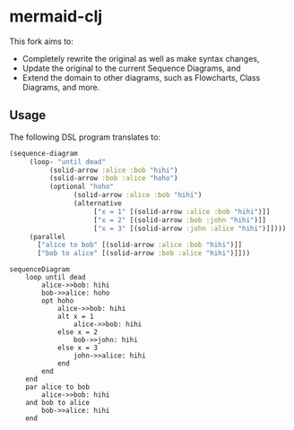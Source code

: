 # mermaid-clj

This fork aims to:

- Completely rewrite the original as well as make syntax changes,
- Update the original to the current Sequence Diagrams, and
- Extend the domain to other diagrams, such as Flowcharts, Class Diagrams, and more.

## Usage

The following DSL program translates to:

```clojure
(sequence-diagram
     (loop- "until dead"
          (solid-arrow :alice :bob "hihi")
          (solid-arrow :bob :alice "hoho")
          (optional "hoho"
                (solid-arrow :alice :bob "hihi")
                (alternative
                     ["x = 1" [(solid-arrow :alice :bob "hihi")]]
                     ["x = 2" [(solid-arrow :bob :john "hihi")]]
                     ["x = 3" [(solid-arrow :john :alice "hihi")]])))
     (parallel
       ["alice to bob" [(solid-arrow :alice :bob "hihi")]]
       ["bob to alice" [(solid-arrow :bob :alice "hihi")]]))
```

```mermaid
sequenceDiagram
    loop until dead
        alice->>bob: hihi
        bob->>alice: hoho
        opt hoho
            alice->>bob: hihi
            alt x = 1
                alice->>bob: hihi
            else x = 2
                bob->>john: hihi
            else x = 3
                john->>alice: hihi
            end
        end
    end
    par alice to bob
        alice->>bob: hihi
    and bob to alice
        bob->>alice: hihi
    end
```
